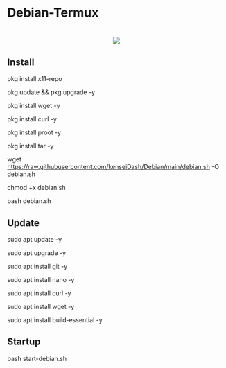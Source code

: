 # Debian-Termux
<h1 align="center">
    <img src="https://i.ibb.co/dbSgPrb/Deb-1.png">
</h1>


## Install

pkg install x11-repo

pkg update && pkg upgrade -y

pkg install wget -y

pkg install curl -y

pkg install proot -y

pkg install tar -y

wget https://raw.githubusercontent.com/kenseiDash/Debian/main/debian.sh -O debian.sh
 
 chmod +x debian.sh
 
 bash debian.sh


## Update

sudo apt update -y

sudo apt upgrade -y

sudo apt install git -y

sudo apt install nano -y

sudo apt install curl -y

sudo apt install wget -y

sudo apt install build-essential -y


## Startup

bash start-debian.sh
